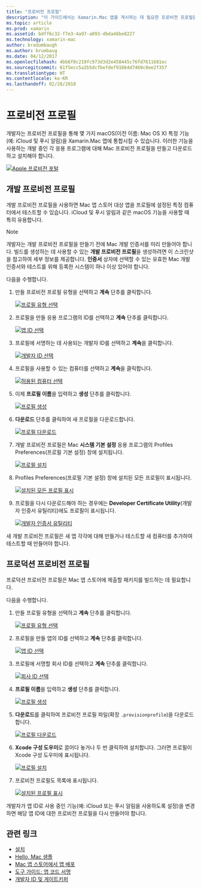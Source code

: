 ```yaml
---
title: "프로비전 프로필"
description: "이 가이드에서는 Xamarin.Mac 앱을 게시하는 데 필요한 프로비전 프로필을 만드는 방법을 안내합니다."
ms.topic: article
ms.prod: xamarin
ms.assetid: bdff6c32-f7e3-4a97-a093-dbda48be8227
ms.technology: xamarin-mac
author: bradumbaugh
ms.author: brumbaug
ms.date: 04/12/2017
ms.openlocfilehash: 4bb6f0c219fc973d3d2e458445c76fd7611681ec
ms.sourcegitcommit: 61f5ecc5a2b5dcfbefdef91664d7460c0ee2f357
ms.translationtype: HT
ms.contentlocale: ko-KR
ms.lasthandoff: 02/28/2018
---
```

# <a name="provisioning-profiles"></a>프로비전 프로필

개발자는 프로비전 프로필을 통해 몇 가지 macOS(이전 이름: Mac OS X) 특정 기능(예: iCloud 및 푸시 알림)을 Xamarin.Mac 앱에 통합시킬 수 있습니다. 이러한 기능을 사용하는 개발 중인 각 응용 프로그램에 대해 Mac 프로비전 프로필을 만들고 다운로드하고 설치해야 합니다.

[ ![](profiles-images/certif13.png "Apple 프로비전 포털")](profiles-images/certif13.png)

<a name="Development_Provisioning_Profile" />

## <a name="development-provisioning-profile"></a>개발 프로비전 프로필

개발 프로비전 프로필을 사용하면 Mac 앱 스토어 대상 앱을 프로필에 설정된 특정 컴퓨터에서 테스트할 수 있습니다. iCloud 및 푸시 알림과 같은 macOS 기능을 사용할 때 특히 유용합니다.

> [!NOTE]
> 개발자는 개발 프로비전 프로필을 만들기 전에 Mac 개발 인증서를 미리 만들어야 합니다. 빌드를 생성하는 데 사용할 수 있는 **개발 프로비전 프로필**을 생성하려면 이 스크린샷을 참고하여 세부 정보를 제공합니다. **인증서** 상자에 선택할 수 있는 유효한 Mac 개발 인증서와 테스트를 위해 등록한 시스템이 하나 이상 있어야 합니다.

다음을 수행합니다.

1. 만들 프로비전 프로필 유형을 선택하고 **계속** 단추를 클릭합니다. 

     [ ![](profiles-images/certif14.png "프로필 유형 선택")](profiles-images/certif14.png)
2. 프로필을 만들 응용 프로그램의 ID를 선택하고 **계속** 단추를 클릭합니다. 

     [ ![](profiles-images/certif15.png "앱 ID 선택")](profiles-images/certif15.png)
3. 프로필에 서명하는 데 사용되는 개발자 ID를 선택하고 **계속**을 클릭합니다. 

     [ ![](profiles-images/certif16.png "개발자 ID 선택")](profiles-images/certif16.png)
4. 프로필을 사용할 수 있는 컴퓨터를 선택하고 **계속**을 클릭합니다. 

     [ ![](profiles-images/certif17.png "허용된 컴퓨터 선택")](profiles-images/certif17.png)
5. 이제 **프로필 이름**을 입력하고 **생성** 단추를 클릭합니다. 

     [ ![](profiles-images/certif18.png "프로필 생성")](profiles-images/certif18.png)
6. **다운로드** 단추를 클릭하여 새 프로필을 다운로드합니다. 

     [ ![](profiles-images/certif19.png "프로필 다운로드")](profiles-images/certif19.png)
7. 개발 프로비전 프로필은 Mac **시스템 기본 설정** 응용 프로그램의 Profiles Preferences(프로필 기본 설정) 창에 설치됩니다. 

     [ ![](profiles-images/certif20.png "프로필 설치")](profiles-images/certif20.png)
8. Profiles Preferences(프로필 기본 설정) 창에 설치된 모든 프로필이 표시됩니다. 

     [ ![](profiles-images/image47.png "설치된 모든 프로필 표시")](profiles-images/image47.png)
9. 프로필을 다시 다운로드해야 하는 경우에는 **Developer Certificate Utility**(개발자 인증서 유틸리티)에도 프로필이 표시됩니다. 

     [ ![](profiles-images/image48.png "개발자 인증서 유틸리티")](profiles-images/image48.png)

새 개발 프로비전 프로필은 새 앱 각각에 대해 만들거나 테스트할 새 컴퓨터를 추가하여 테스트할 때 만들어야 합니다.

<a name="Production_Provisioning_Profile" />

## <a name="production-provisioning-profile"></a>프로덕션 프로비전 프로필

프로덕션 프로비전 프로필은 Mac 앱 스토어에 제출할 패키지를 빌드하는 데 필요합니다.

다음을 수행합니다.

1. 만들 프로필 유형을 선택하고 **계속** 단추를 클릭합니다. 

    [ ![](profiles-images/certif21.png "프로필 유형 선택")](profiles-images/certif21.png)
2. 프로필을 만들 앱의 ID를 선택하고 **계속** 단추를 클릭합니다. 

    [ ![](profiles-images/certif15.png "앱 ID 선택")](profiles-images/certif15.png)
3. 프로필에 서명할 회사 ID를 선택하고 **계속** 단추를 클릭합니다. 

    [ ![](profiles-images/certif23.png "회사 ID 선택")](profiles-images/certif23.png)
4. **프로필 이름**을 입력하고 **생성** 단추를 클릭합니다. 

    [ ![](profiles-images/certif24.png "프로필 생성")](profiles-images/certif24.png)
5. **다운로드**를 클릭하여 프로비전 프로필 파일(확장 `.provisionprofile`)을 다운로드합니다. 

    [ ![](profiles-images/certif25.png "프로필 다운로드")](profiles-images/certif25.png)
6. **Xcode 구성 도우미**로 끌어다 놓거나 두 번 클릭하여 설치합니다. 그러면 프로필이 Xcode 구성 도우미에 표시됩니다. 

    [ ![](profiles-images/image51.png "프로필 설치")](profiles-images/image51.png)
7. 프로비전 프로필도 목록에 표시됩니다. 

    [ ![](profiles-images/certif26.png "설치된 프로필 표시")](profiles-images/certif26.png)


개발자가 앱 ID로 사용 중인 기능(예: iCloud 또는 푸시 알림을 사용하도록 설정)을 변경하면 해당 앱 ID에 대한 프로비전 프로필을 다시 만들어야 합니다.

## <a name="related-links"></a>관련 링크

- [설치](~//mac/get-started/installation.md)
- [Hello, Mac 샘플](~//mac/get-started/hello-mac.md)
- [Mac 앱 스토어에서 앱 배포](https://developer.apple.com/devcenter/mac/checklist/)
- [도구 가이드: 앱 코드 서명](https://developer.apple.com/library/mac/#documentation/ToolsLanguages/Conceptual/OSXWorkflowGuide/CodeSigning/CodeSigning.html)
- [개발자 ID 및 게이트키퍼](https://developer.apple.com/resources/developer-id/)
